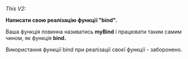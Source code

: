 _This V2:_

**Написати свою реалізацію функції "bind".**

Ваша функція повинна називатись **myBind** і працювати таким самим чином, як функція **bind.**

Використання функції bind при реалізації своєї функції - заборонено.